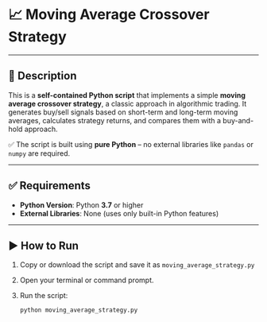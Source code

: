 # 📈 Moving Average Crossover Strategy

---

## 🧠 Description

This is a **self-contained Python script** that implements a simple **moving average crossover strategy**, a classic approach in algorithmic trading. It generates buy/sell signals based on short-term and long-term moving averages, calculates strategy returns, and compares them with a buy-and-hold approach.

✅ The script is built using **pure Python** – no external libraries like `pandas` or `numpy` are required.

---

## ✅ Requirements

- **Python Version**: Python **3.7** or higher  
- **External Libraries**: None (uses only built-in Python features)

---

## ▶️ How to Run

1. Copy or download the script and save it as `moving_average_strategy.py`
2. Open your terminal or command prompt.
3. Run the script:

   ```bash
   python moving_average_strategy.py
